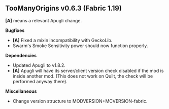 ## TooManyOrigins v0.6.3 (Fabric 1.19)
**[A]** means a relevant Apugli change.

**Bugfixes**
- **[A]** Fixed a mixin incompatibility with GeckoLib.
- Swarm's Smoke Sensitivity power should now function properly.

**Dependencies**
- Updated Apugli to v1.8.2.
- **[A]** Apugli will have its server/client version check disabled if the mod is inside another mod. (This does not work on Quilt, the check will be performed anyway there).

**Miscellaneous**
- Change version structure to MODVERSION+MCVERSION-fabric.